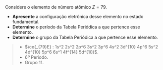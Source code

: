 Considere o elemento de número atômico $Z = 79$.

- **Apresente** a configuração eletrônica desse elemento no estado fundamental.
- **Determine** o período da Tabela Periódica a que pertence esse elemento.
- **Determine** o grupo da Tabela Periódica a que pertence esse elemento.
 
> - $\ce{_{79}E} : 1s^2 2s^2 2p^6 3s^2 3p^6 4s^2 3d^{10} 4p^6 5s^2 4d^{10} 5p^6 6s^1 4f^{14} 5d^{10}$.
> - $6º$ Período.
> - Grupo $11$.
